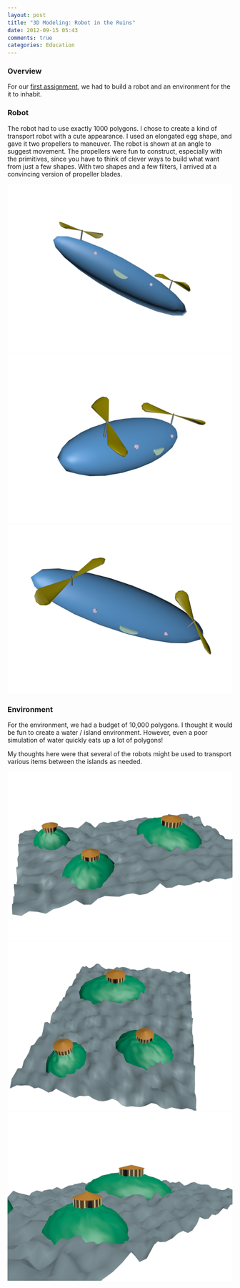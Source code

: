 ```yaml
---
layout: post
title: "3D Modeling: Robot in the Ruins"
date: 2012-09-15 05:43
comments: true
categories: Education
---
```


### Overview

For our [first assignment][a1], we had to build a robot and an environment for the it to inhabit.

### Robot

The robot had to use exactly 1000 polygons. I chose to create a kind of
transport robot with a cute appearance. I used an elongated egg shape, and gave
it two propellers to maneuver. The robot is shown at an angle to suggest
movement.  The propellers were fun to construct, especially with the primitives,
since you have to think of clever ways to build what want from just a few
shapes. With two shapes and a few filters, I arrived at a convincing version of
propeller blades.

![Robot 1][robot1]
![Robot 2][robot2]
![Robot 3][robot3]

### Environment

For the environment, we had a budget of 10,000 polygons. I thought it would be
fun to create a water / island environment. However, even a poor simulation of
water quickly eats up a lot of polygons!

My thoughts here were that several of the robots might be used to transport
various items between the islands as needed.

![Environment 1][env1]
![Environment 2][env2]
![Environment 3][env3]


[a1]: http://viscom3d.blogspot.com/2012/01/robot-in-ruins.html
[env1]: /images/posts/env1.png
[env2]: /images/posts/env2.png
[env3]: /images/posts/env3.png
[robot1]: /images/posts/robot1.png
[robot2]: /images/posts/robot2.png
[robot3]: /images/posts/robot3.png
